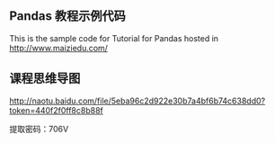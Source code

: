 ## Pandas 教程示例代码

This is the sample code for Tutorial for Pandas hosted in http://www.maiziedu.com/

## 课程思维导图

http://naotu.baidu.com/file/5eba96c2d922e30b7a4bf6b74c638dd0?token=440f2f0ff8c8b88f

提取密码：706V


